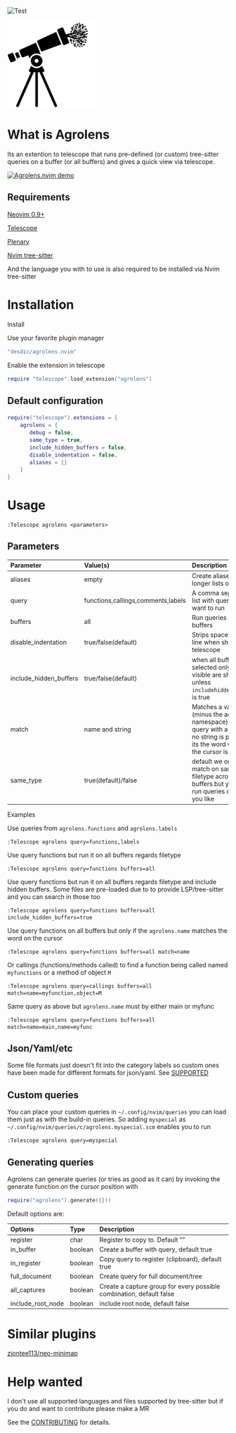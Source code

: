 ![Test](https://github.com/desdic/agrolens.nvim/actions/workflows/ci.yml/badge.svg)

![Agrolens](media/agrolens.png "Agrolens")

# What is Agrolens

Its an extention to telescope that runs pre-defined (or custom) tree-sitter queries on a buffer (or all buffers) and gives a quick view via telescope.

[![Agrolens.nvim demo](http://img.youtube.com/vi/qPXj1Egi64Y/0.jpg)](http://www.youtube.com/watch?v=qPXj1Egi64Y "Agrolens.nvim demo")


## Requirements

[Neovim 0.9+](https://github.com/neovim/neovim)

[Telescope](https://github.com/nvim-telescope/telescope.nvim)

[Plenary](https://github.com/nvim-lua/plenary.nvim)

[Nvim tree-sitter](https://github.com/nvim-treesitter/nvim-treesitter)

And the language you with to use is also required to be installed via Nvim tree-sitter

# Installation

Install 

Use your favorite plugin manager

```lua
"desdic/agrolens.nvim"
```

Enable the extension in telescope

```lua
require "telescope".load_extension("agrolens")
```

## Default configuration

```lua
require("telescope").extensions = {
    agrolens = {
       debug = false,
       same_type = true,
       include_hidden_buffers = false,
       disable_indentation = false,
       aliases = {}
    }
}
```

# Usage

```
:Telescope agrolens <parameters>
```

## Parameters

| Parameter | Value(s) | Description |
| :-- | :--| :---------- |
| aliases | empty | Create aliases for longer lists of queries |
| query | functions,callings,comments,labels | A comma seperated list with queries you want to run |
| buffers | all | Run queries on all buffers | 
| disable_indentation | true/false(default) | Strips spaces from line when showing in telescope |
| include_hidden_buffers | true/false(default) | when all buffers are selected only the visible are shown unless `includehiddenbuffers` is true |
| match | name and string | Matches a variable (minus the agrolens namespace) from the query with a string. If no string is provided its the word where the cursor is |
| same_type | true(default)/false | default we only match on same filetype across buffers but you can run queries on all if you like |


Examples

Use queries from `agrolens.functions` and `agrolens.labels`
```
:Telescope agrolens query=functions,labels
```

Use query functions but run it on all buffers regards filetype
```
:Telescope agrolens query=functions buffers=all
```

Use query functions but run it on all buffers regards filetype and include hidden buffers. Some files are pre-loaded
due to to provide LSP/tree-sitter and you can search in those too
```
:Telescope agrolens query=functions buffers=all include_hidden_buffers=true
```

Use query functions on all buffers but only if the `agrolens.name` matches the word on the cursor
```
:Telescope agrolens query=functions buffers=all match=name
```

Or callings (functions/methods called) to find a function being called named `myfunctions` or a method of object `M`
```
:Telescope agrolens query=callings buffers=all match=name=myfunction,object=M
```

Same query as above but `agrolens.name` must by either main or myfunc
```
:Telescope agrolens query=functions buffers=all match=name=main,name=myfunc
```

## Json/Yaml/etc

Some file formats just doesn't fit into the category labels so custom ones have been made for different formats for json/yaml. See  [SUPPORTED](SUPPORTED.md)

## Custom queries

You can place your custom queries in `~/.config/nvim/queries` you can load them just as with the build-in queries. So adding `myspecial` as `~/.config/nvim/queries/c/agrolens.myspecial.scm` enables you to run

```
:Telescope agrolens query=myspecial
```

## Generating queries

Agrolens can generate queries (or tries as good as it can) by invoking the generate function on the cursor position with

```lua
require("agrolens").generate({}))
```

Default options are:

| Options | Type | Description |
| :-- | :-- | :---------- |
| register | char | Register to copy to. Default ""|
| in_buffer | boolean | Create a buffer with query, default true|
| in_register | boolean | Copy query to register (clipboard), default true|
| full_document | boolean | Create query for full document/tree|
| all_captures | boolean | Create a capture group for every possible combination, default false|
| include_root_node | boolean | include root node, default false |

# Similar plugins

[ziontee113/neo-minimap](https://github.com/ziontee113/neo-minimap)

# Help wanted

I don't use all supported languages and files supported by tree-sitter but if you do and want to contribute please make a MR

See the [CONTRIBUTING](CONTRIBUTING.md) for details.
